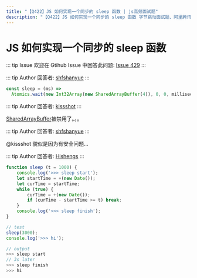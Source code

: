 ```yaml
---
title: "【Q422】JS 如何实现一个同步的 sleep 函数 | js高频面试题"
description: "【Q422】JS 如何实现一个同步的 sleep 函数 字节跳动面试题、阿里腾讯面试题、美团小米面试题。"
---
```


# JS 如何实现一个同步的 sleep 函数

::: tip Issue
欢迎在 Gtihub Issue 中回答此问题: [Issue 429](https://github.com/shfshanyue/Daily-Question/issues/429)
:::

::: tip Author
回答者: [shfshanyue](https://github.com/shfshanyue)
:::

```js
const sleep = (ms) =>
  Atomics.wait(new Int32Array(new SharedArrayBuffer(4)), 0, 0, milliseconds);
```

::: tip Author
回答者: [kissshot](https://github.com/kissshot)
:::

[SharedArrayBuffer](https://developer.mozilla.org/zh-CN/docs/Web/JavaScript/Reference/Global_Objects/SharedArrayBuffer)被禁用了。。。

::: tip Author
回答者: [shfshanyue](https://github.com/shfshanyue)
:::

@kissshot 貌似是因为有安全问题...

::: tip Author
回答者: [Hishengs](https://github.com/Hishengs)
:::

```js
function sleep (t = 1000) {
    console.log('>>> sleep start');
    let startTime = +(new Date());
    let curTime = startTime;
    while (true) {
        curTime = +(new Date());
        if (curTime - startTime >= t) break;
    }
    console.log('>>> sleep finish');
}

// test
sleep(3000);
console.log('>>> hi');

// output
>>> sleep start
// 3s later
>>> sleep finish
>>> hi
```
